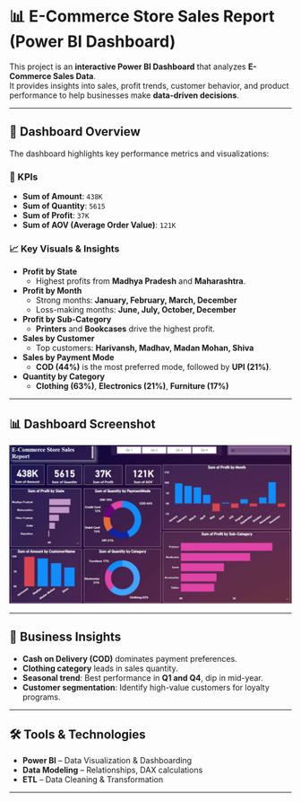 # 📊 E-Commerce Store Sales Report (Power BI Dashboard)

This project is an **interactive Power BI Dashboard** that analyzes **E-Commerce Sales Data**.  
It provides insights into sales, profit trends, customer behavior, and product performance to help businesses make **data-driven decisions**.

---

## 🚀 Dashboard Overview
The dashboard highlights key performance metrics and visualizations:

### 🔑 KPIs
- **Sum of Amount**: `438K`
- **Sum of Quantity**: `5615`
- **Sum of Profit**: `37K`
- **Sum of AOV (Average Order Value)**: `121K`

### 📈 Key Visuals & Insights
- **Profit by State**  
  - Highest profits from **Madhya Pradesh** and **Maharashtra**.
- **Profit by Month**  
  - Strong months: **January, February, March, December**  
  - Loss-making months: **June, July, October, December**
- **Profit by Sub-Category**  
  - **Printers** and **Bookcases** drive the highest profit.
- **Sales by Customer**  
  - Top customers: **Harivansh, Madhav, Madan Mohan, Shiva**
- **Sales by Payment Mode**  
  - **COD (44%)** is the most preferred mode, followed by **UPI (21%)**.
- **Quantity by Category**  
  - **Clothing (63%)**, **Electronics (21%)**, **Furniture (17%)**

---

## 📊 Dashboard Screenshot
![E-Commerce Dashboard](PowerBi%20Project%201.jpg)

---

## 🎯 Business Insights
- **Cash on Delivery (COD)** dominates payment preferences.  
- **Clothing category** leads in sales quantity.  
- **Seasonal trend**: Best performance in **Q1 and Q4**, dip in mid-year.  
- **Customer segmentation**: Identify high-value customers for loyalty programs.  

---

## 🛠️ Tools & Technologies
- **Power BI** – Data Visualization & Dashboarding  
- **Data Modeling** – Relationships, DAX calculations  
- **ETL** – Data Cleaning & Transformation  

---
